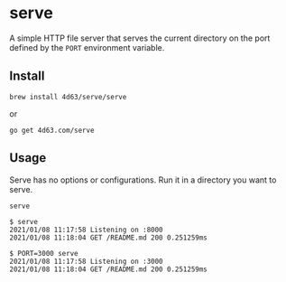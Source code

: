 # serve

A simple HTTP file server that serves the current directory on the port defined by the `PORT` environment variable.

## Install

```
brew install 4d63/serve/serve
```

or

```
go get 4d63.com/serve
```

## Usage

Serve has no options or configurations. Run it in a directory you want to serve.

```
serve
```

```
$ serve
2021/01/08 11:17:58 Listening on :8000
2021/01/08 11:18:04 GET /README.md 200 0.251259ms
```

```
$ PORT=3000 serve
2021/01/08 11:17:58 Listening on :3000
2021/01/08 11:18:04 GET /README.md 200 0.251259ms
```
